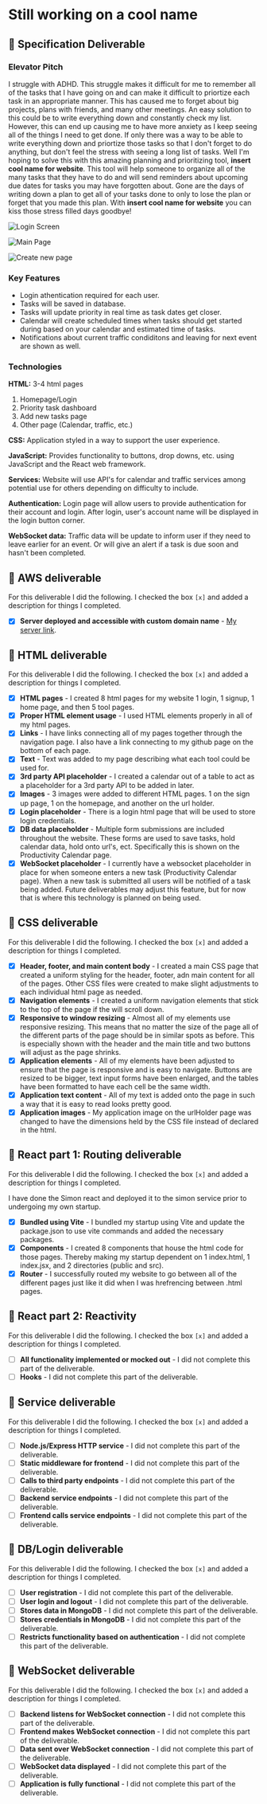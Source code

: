 # Still working on a cool name


## 🚀 Specification Deliverable

### Elevator Pitch

I struggle with ADHD. This struggle makes it difficult for me to remember all of the tasks that I have going on and can make it difficult to priortize each task in an appropriate manner. This has caused me to forget about big projects, plans with friends, and many other meetings. An easy solution to this could be to write everything down and constantly check my list. However, this can end up causing me to have more anxiety as I keep seeing all of the things I need to get done. If only there was a way to be able to write everything down and priortize those tasks so that I don't forget to do anything, but don't feel the stress with seeing a long list of tasks. Well I'm hoping to solve this with this amazing planning and prioritizing tool, **insert cool name for website**. This tool will help someone to organize all of the many tasks that they have to do and will send reminders about upcoming due dates for tasks you may have forgotten about. Gone are the days of writing down a plan to get all of your tasks done to only to lose the plan or forget that you made this plan. With **insert cool name for website** you can kiss those stress filled days goodbye!

![Login Screen](./Images/Login_screen.png)

![Main Page](./Images/Main_page.png)

![Create new page](./Images/Create_new_page.png)

### Key Features
* Login athentication required for each user.
* Tasks will be saved in database.
* Tasks will update priority in real time as task dates get closer.
* Calendar will create scheduled times when tasks should get started during based on your calendar and estimated time of tasks.
* Notifications about current traffic condiditons and leaving for next event are shown as well.

### Technologies

**HTML:** 3-4 html pages
1. Homepage/Login
2. Priority task dashboard
3. Add new tasks page
4. Other page (Calendar, traffic, etc.)

**CSS:** Application styled in a way to support the user experience.

**JavaScript:** Provides functionality to buttons, drop downs, etc. using JavaScript and the React web framework.

**Services:** Website will use API's for calendar and traffic services among potential use for others depending on difficulty to include.

**Authentication:** Login page will allow users to provide authentication for their account and login. After login, user's account name will be displayed in the login button corner.

**WebSocket data:** Traffic data will be update to inform user if they need to leave earlier for an event. Or will give an alert if a task is due soon and hasn't been completed.


## 🚀 AWS deliverable

For this deliverable I did the following. I checked the box `[x]` and added a description for things I completed.

- [x] **Server deployed and accessible with custom domain name** - [My server link](https://jordanhiatt.org).

## 🚀 HTML deliverable

For this deliverable I did the following. I checked the box `[x]` and added a description for things I completed.

- [x] **HTML pages** - I created 8 html pages for my website 1 login, 1 signup, 1 home page, and then 5 tool pages.
- [x] **Proper HTML element usage** - I used HTML elements properly in all of my html pages.
- [x] **Links** - I have links connecting all of my pages together through the navigation page. I also have a link connecting to my github page on the bottom of each page.
- [x] **Text** - Text was added to my page describing what each tool could be used for.
- [x] **3rd party API placeholder** - I created a calendar out of a table to act as a placeholder for a 3rd party API to be added in later.
- [x] **Images** - 3 images were added to different HTML pages. 1 on the sign up page, 1 on the homepage, and another on the url holder.
- [x] **Login placeholder** - There is a login html page that will be used to store login credentials.
- [x] **DB data placeholder** - Multiple form submissions are included throughout the website. These forms are used to save tasks, hold calendar data, hold onto url's, ect. Specifically this is shown on the Productivity Calendar page.
- [x] **WebSocket placeholder** - I currently have a websocket placeholder in place for when someone enters a new task (Productivity Calendar page). When a new task is submitted all users will be notified of a task being added. Future deliverables may adjust this feature, but for now that is where this technology is planned on being used.

## 🚀 CSS deliverable

For this deliverable I did the following. I checked the box `[x]` and added a description for things I completed.

- [x] **Header, footer, and main content body** - I created a main CSS page that created a uniform styling for the header, footer, adn main content for all of the pages. Other CSS files were created to make slight adjustments to each individual html page as needed.
- [x] **Navigation elements** - I created a uniform navigation elements that stick to the top of the page if the will scroll down. 
- [x] **Responsive to window resizing** - Almost all of my elements use responsive resizing. This means that no matter the size of the page all of the different parts of the page should be in similar spots as before. This is especially shown with the header and the main title and two buttons will adjust as the page shrinks.
- [x] **Application elements** - All of my elements have been adjusted to ensure that the page is responsive and is easy to navigate. Buttons are resized to be bigger, text input forms have been enlarged, and the tables have been formatted to have each cell be the same width.
- [x] **Application text content** - All of my text is added onto the page in such a way that it is easy to read looks pretty good.
- [x] **Application images** - My application image on the urlHolder page was changed to have the dimensions held by the CSS file instead of declared in the html.

## 🚀 React part 1: Routing deliverable

For this deliverable I did the following. I checked the box `[x]` and added a description for things I completed.

I have done the Simon react and deployed it to the simon service prior to undergoing my own startup.

- [x] **Bundled using Vite** - I bundled my startup using Vite and update the package.json to use vite commands and added the necessary packages.
- [x] **Components** - I created 8 components that house the html code for those pages. Thereby making my startup dependent on 1 index.html, 1 index.jsx, and 2 directories (public and src).
- [x] **Router** - I successfully routed my website to go between all of the different pages just like it did when I was hrefrencing between .html pages.

## 🚀 React part 2: Reactivity

For this deliverable I did the following. I checked the box `[x]` and added a description for things I completed.

- [ ] **All functionality implemented or mocked out** - I did not complete this part of the deliverable.
- [ ] **Hooks** - I did not complete this part of the deliverable.

## 🚀 Service deliverable

For this deliverable I did the following. I checked the box `[x]` and added a description for things I completed.

- [ ] **Node.js/Express HTTP service** - I did not complete this part of the deliverable.
- [ ] **Static middleware for frontend** - I did not complete this part of the deliverable.
- [ ] **Calls to third party endpoints** - I did not complete this part of the deliverable.
- [ ] **Backend service endpoints** - I did not complete this part of the deliverable.
- [ ] **Frontend calls service endpoints** - I did not complete this part of the deliverable.

## 🚀 DB/Login deliverable

For this deliverable I did the following. I checked the box `[x]` and added a description for things I completed.

- [ ] **User registration** - I did not complete this part of the deliverable.
- [ ] **User login and logout** - I did not complete this part of the deliverable.
- [ ] **Stores data in MongoDB** - I did not complete this part of the deliverable.
- [ ] **Stores credentials in MongoDB** - I did not complete this part of the deliverable.
- [ ] **Restricts functionality based on authentication** - I did not complete this part of the deliverable.

## 🚀 WebSocket deliverable

For this deliverable I did the following. I checked the box `[x]` and added a description for things I completed.

- [ ] **Backend listens for WebSocket connection** - I did not complete this part of the deliverable.
- [ ] **Frontend makes WebSocket connection** - I did not complete this part of the deliverable.
- [ ] **Data sent over WebSocket connection** - I did not complete this part of the deliverable.
- [ ] **WebSocket data displayed** - I did not complete this part of the deliverable.
- [ ] **Application is fully functional** - I did not complete this part of the deliverable.
